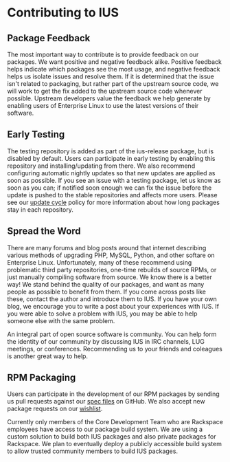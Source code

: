 <a name="contributing_to_ius"></a>
# Contributing to IUS

<a name="package_feedback"></a>
## Package Feedback

The most important way to contribute is to provide feedback on our packages.
We want positive and negative feedback alike.  Positive feedback helps indicate
which packages see the most usage, and negative feedback helps us isolate
issues and resolve them.  If it is determined that the issue isn't related to
packaging, but rather part of the upstream source code, we will work to get the
fix added to the upstream source code whenever possible.  Upstream developers
value the feedback we help generate by enabling users of Enterprise Linux to
use the latest versions of their software.

<a name="early_testing"></a>
## Early Testing

The testing repository is added as part of the ius-release package, but is
disabled by default.  Users can participate in early testing by enabling this
repository and installing/updating from there.  We also recommend configuring
automatic nightly updates so that new updates are applied as soon as possible.
If you see an issue with a testing package, let us know as soon as you can; if
notified soon enough we can fix the issue before the update is pushed to the
stable repositories and affects more users.  Please see our [update cycle][1]
policy for more information about how long packages stay in each repository.

<a name="spread_the_word"></a>
## Spread the Word

There are many forums and blog posts around that internet describing various
methods of upgrading PHP, MySQL, Python, and other softare on Enterprise Linux.
Unfortunately, many of these recommend using problematic third party
repositories, one-time rebuilds of source RPMs, or just manually compiling
software from source.  We know there is a better way!  We stand behind the
quality of our packages, and want as many people as possible to benefit from
them.  If you come across posts like these, contact the author and introduce
them to IUS.  If you have your own blog, we encourage you to write a post about
your experiences with IUS.  If you were able to solve a problem with IUS, you
may be able to help someone else with the same problem.

An integral part of open source software is community.  You can help form the
identity of our community by discussing IUS in IRC channels, LUG meetings, or
conferences.  Recommending us to your friends and coleagues is another great
way to help.

<a name="rpm_packaging"></a>
## RPM Packaging

Users can participate in the development of our RPM packages by sending us pull
requests against our [spec files][2] on GitHub.  We also accept new package
requests on our [wishlist][3].

Currently only members of the Core Development Team who are Rackspace employees
have access to our package build system.  We are using a custom solution to
build both IUS packages and also private packages for Rackspace.  We plan to
eventually deploy a publicly accessible build system to allow trusted community
members to build IUS packages.

[1]: philosophy.md#update_cycle
[2]: https://github.com/iuscommunity-pkg
[3]: https://github.com/iuscommunity/wishlist

